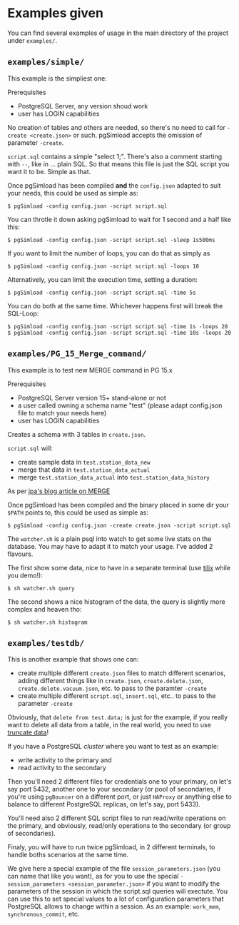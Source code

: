 # Examples given

You can find several examples of usage in the main directory of the project
under `examples/`.

## `examples/simple/`

This example is the simpliest one:

Prerequisites

 - PostgreSQL Server, any version shoud work
 - user has LOGIN capabilities

No creation of tables and others are needed, so there's no need to call for
`-create <create.json>` or such. pgSimload accepts the omission of parameter 
`-create`.

`script.sql` contains a simple "select 1;". There's also a comment starting
with `--`, like in ... plain SQL. So that means this file is just the SQL
script you want it to be. Simple as that.

Once pgSimload has been compiled **and** the `config.json` adapted to suit
your needs, this could be used as simple as:

```code
$ pgSimload -config config.json -script script.sql
```

You can throtle it down asking pgSimload to wait for 1 second and a half like
this:

```code
$ pgSimload -config config.json -script script.sql -sleep 1s500ms
```

If you want to limit the number of loops, you can do that as simply as

```code
$ pgSimload -config config.json -script script.sql -loops 10
```

Alternatively, you can limit the execution time, setting a duration:

```code
$ pgSimload -config config.json -script script.sql -time 5s
```
You can do both at the same time. Whichever happens first will
break the SQL-Loop:

```code
$ pgSimload -config config.json -script script.sql -time 1s -loops 20
$ pgSimload -config config.json -script script.sql -time 10s -loops 20
```

## `examples/PG_15_Merge_command/`

This example is to test new MERGE command in PG 15.x

Prerequisites

 - PostgreSQL Server version 15+ stand-alone or not
 - a user called owning a schema name "test" (please adapt config.json file to
   match your needs here)
 - user has LOGIN capabilities

Creates a schema with 3 tables in `create.json`.

`script.sql` will:

 - create sample data in `test.station_data_new`
 - merge that data in `test.station_data_actual`
 - merge `test.station_data_actual` into `test.station_data_history`

As per [jpa's blog article on MERGE](https://www.crunchydata.com/blog/a-look-at-postgres-15-merge-command-with-examples)

Once pgSimload has been compiled and the binary placed in some dir your
`$PATH` points to, this could be used as simple as:

```code
$ pgSimload -config config.json -create create.json -script script.sql
```

The `watcher.sh` is a plain psql into watch to get some live stats on the
database. You may have to adapt it to match your usage. I've added 2 flavours.

The first show some data, nice to have in a separate terminal (use
[tilix](https://gnunn1.github.io/tilix-web/) while you demo!):

```code
$ sh watcher.sh query
```

The second shows a nice histogram of the data, the query is slightly more
complex and heaven tho:

```code
$ sh watcher.sh histogram
```

## `examples/testdb/`

This is another example that shows one can:

 - create multiple different `create.json` files to match different scenarios,
   adding different things like in `create.json`, `create.delete.json`,
`create.delete.vacuum.json`, etc. to pass to the paramter `-create`
 - create multiple different `script.sql`, `insert.sql`, etc.. to pass to the
   parameter `-create`

Obviously, that `delete from test.data;` is just for the example, if you
really want to delete all data from a table, in the real world, you need to
use [truncate
data](https://www.postgresql.org/docs/current/sql-truncate.html)!

If you have a PostgreSQL *cluster* where you want to test as an example:

 - write activity to the primary and
 - read activity to the secondary

Then you'll need 2 different files for credentials one to your primary, on
let's say port 5432, another one to your secondary (or pool of secondaries, if
you're using `pgBouncer` on a different port, or just `HAProxy` or anything
else to balance to different PostgreSQL replicas, on let's say, port 5433).

You'll need also 2 different SQL script files to run read/write operations on
the primary, and obviously, read/only operations to the secondary (or group of
secondaries).

Finaly, you will have to run twice pgSimload, in 2 different terminals, to
handle boths scenarios at the same time.

We give here a special example of the file `session_parameters.json` (you can
name that like you want), as for you to use the special `-session_parameters
<session_parameter.json>` if you want to modify the parameters of the session
in which the script.sql queries will exectute. You can use this to set special
values to a lot of configuration parameters that PostgreSQL allows to change
within a session. As an example: `work_mem`, `synchronous_commit`, etc.

